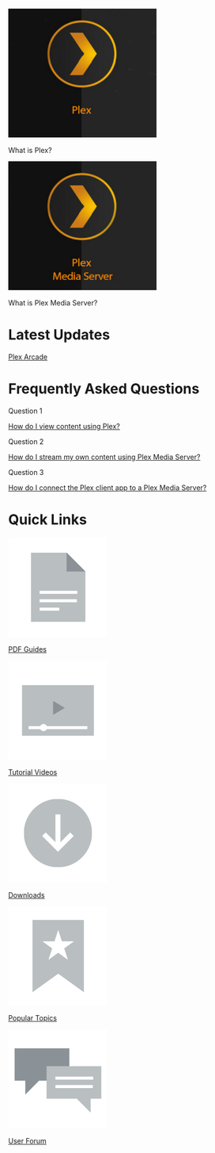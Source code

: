 ﻿<?xml version="1.0" encoding="utf-8"?>
<html xmlns:MadCap="http://www.madcapsoftware.com/Schemas/MadCap.xsd" MadCap:onlyLocalStylesheets="False" MadCap:searchable="False" class="home-topic" style="mc-master-page: url('Resources/MasterPages/Home-Page.flmsp');">
    <head>
        <link href="" rel="stylesheet" type="text/css" />
    </head>
    <body class="home-topic">
        <div class="topic-hero" MadCap:conditions="Default.PrintOnly,Default.ScreenOnly,Default.Tablet,Default.Web">&#160;</div>
        <div class="home-layout">
            <div class="home-section">
                <div class="home-tiles">
                    <div>
                        <div class="home-tiles-layout">
                            <div>
                                <img src="Resources/Images/Icon-Checkbox.png" />
                            </div>
                            <div>
                                <p MadCap:conditions="Default.Web">What is Plex?</p>
                            </div>
                        </div>
                    </div>
                    <div>
                        <div class="home-tiles-layout">
                            <div>
                                <img src="Resources/Images/Icon-Gears.png" />
                            </div>
                            <div>
                                <p>What is Plex Media Server?</p>
                            </div>
                        </div>
                    </div>
                </div>
            </div>
            <div class="home-section">
                <h1>Latest Updates</h1>
                <p>
                    <a href="A-Introduction-Topics/3-Plex-Arcade.htm">Plex Arcade</a>
                </p>
            </div>
            <div class="home-section">
                <h1>Frequently Asked Questions</h1>
                <MadCap:dropDown>
                    <MadCap:dropDownHead>
                        <MadCap:dropDownHotspot>Question 1</MadCap:dropDownHotspot>
                    </MadCap:dropDownHead>
                    <MadCap:dropDownBody>
                        <p>
                            <a href="C-Procedure-Topics/3-Accessing-Your-Plex-Account.htm">How do I view content using Plex?</a>
                        </p>
                    </MadCap:dropDownBody>
                </MadCap:dropDown>
                <MadCap:dropDown>
                    <MadCap:dropDownHead>
                        <MadCap:dropDownHotspot>Question 2</MadCap:dropDownHotspot>
                    </MadCap:dropDownHead>
                    <MadCap:dropDownBody>
                        <p>
                            <a href="C-Procedure-Topics/2-Remote-Access-Server-Sharing.htm">How do I stream my own content using Plex Media Server?</a>
                        </p>
                    </MadCap:dropDownBody>
                </MadCap:dropDown>
                <MadCap:dropDown>
                    <MadCap:dropDownHead>
                        <MadCap:dropDownHotspot>Question 3</MadCap:dropDownHotspot>
                    </MadCap:dropDownHead>
                    <MadCap:dropDownBody>
                        <p>
                            <a href="C-Procedure-Topics/3-Connect-Player-App-To-Plex.htm">How do I connect the Plex client app to a Plex Media Server?</a>
                        </p>
                    </MadCap:dropDownBody>
                </MadCap:dropDown>
            </div>
            <div class="home-section">
                <h1>Quick Links</h1>
                <div class="quick-links">
                    <div>
                        <p>
                            <img src="Resources/Images/Icon-PDFs.png" />
                        </p>
                        <p>
                            <a href="A-Introduction-Topics/2-What-Is-Plex-Media-Server.htm">PDF&#160;Guides</a>
                        </p>
                    </div>
                    <div>
                        <p>
                            <img src="Resources/Images/Icon-Videos.png" />
                        </p>
                        <p>
                            <a href="A-Introduction-Topics/2-What-Is-Plex-Media-Server.htm">Tutorial&#160;Videos</a>
                        </p>
                    </div>
                    <div>
                        <p>
                            <img src="Resources/Images/Icon-Download.png" />
                        </p>
                        <p>
                            <a href="A-Introduction-Topics/2-What-Is-Plex-Media-Server.htm">Downloads</a>
                        </p>
                    </div>
                    <div>
                        <p>
                            <img src="Resources/Images/Icon-Popular-Topics.png" />
                        </p>
                        <p>
                            <a href="A-Introduction-Topics/2-What-Is-Plex-Media-Server.htm">Popular&#160;Topics</a>
                        </p>
                    </div>
                    <div>
                        <p>
                            <img src="Resources/Images/Icon-Forum.png" />
                        </p>
                        <p>
                            <a href="A-Introduction-Topics/2-What-Is-Plex-Media-Server.htm">User&#160;Forum</a>
                        </p>
                    </div>
                </div>
            </div>
        </div>
    </body>
</html>